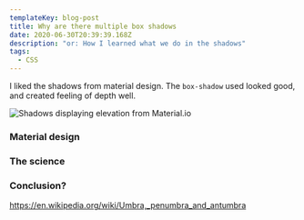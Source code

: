 ```yaml
---
templateKey: blog-post
title: Why are there multiple box shadows
date: 2020-06-30T20:39:39.168Z
description: "or: How I learned what we do in the shadows"
tags:
  - CSS
---
```

I liked the shadows from material design. The `box-shadow` used looked good, and created feeling of depth well.

![Shadows displaying elevation from Material.io](https://res.cloudinary.com/lazydayed/image/upload/v1593549894/blog/unnamed.png)


### Material design

### The science

### Conclusion?

https://en.wikipedia.org/wiki/Umbra,_penumbra_and_antumbra
